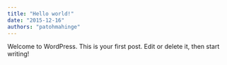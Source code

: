 ```yaml
---
title: "Hello world!"
date: "2015-12-16"
authors: "patohmahinge"
---
```


Welcome to WordPress. This is your first post. Edit or delete it, then start writing!
